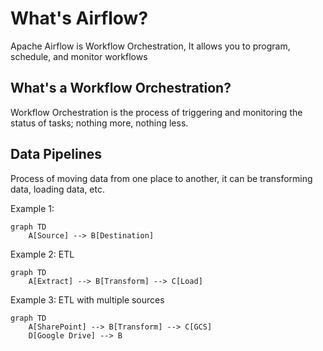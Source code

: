 # What's Airflow?

Apache Airflow is Workflow Orchestration, It allows you to program, schedule, and monitor workflows

## What's a Workflow Orchestration?

Workflow Orchestration is the process of triggering and monitoring the status of tasks; nothing more, nothing less.

## Data Pipelines

Process of moving data from one place to another, it can be transforming data, loading data, etc.

Example 1: 

```mermaid
graph TD
    A[Source] --> B[Destination]
```

Example 2: ETL

```mermaid
graph TD
    A[Extract] --> B[Transform] --> C[Load]
```

Example 3: ETL with multiple sources

```mermaid
graph TD
    A[SharePoint] --> B[Transform] --> C[GCS]
    D[Google Drive] --> B
```
